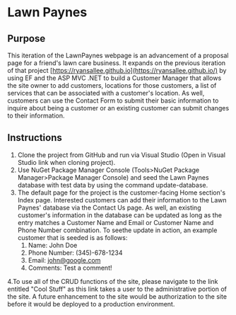 # Lawn Paynes

## Purpose
This iteration of the LawnPaynes webpage is an advancement of a proposal page for a friend's lawn care business. It expands on the 
previous iteration of that project [https://ryansallee.github.io](https://ryansallee.github.io/) by using EF and the ASP MVC .NET 
to build a Customer Manager that allows the site owner to add customers, locations for those customers, a list of services that can
be associated with a customer's location. As well, customers can use the Contact Form to submit their basic information to inquire 
about being a customer or an existing customer can submit changes to their information.

## Instructions

1. Clone the project from GitHub and run via Visual Studio (Open in Visual Studio link when cloning project).
2. Use NuGet Package Manager Console (Tools>NuGet Package Manager>Package Manager Console) and seed the Lawn Paynes database with
test data by using the command update-database.
3. The default page for the project is the customer-facing Home section's Index page. Interested customers can add their information
to the Lawn Paynes' database via the Contact Us page. As well, an existing customer's information in the database can be updated as long
as the entry matches a Customer Name and Email or Customer Name and Phone Number combination. To seethe update in action, an example customer
that is seeded is as follows:
	1. Name: John Doe
	2. Phone Number: (345)-678-1234
	3. Email: john@google.com
	4. Comments: Test a comment!

4.To use all of the CRUD functions of the site, please navigate to the link entitled "Cool Stuff" as this link takes a user to the 
administrative portion of the site. A future enhancement to the site would be authorization to the site before it would be deployed
to a production environment.